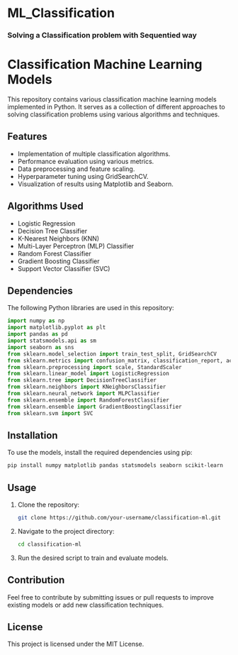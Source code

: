 # ML_Classification
<h3> Solving a Classification problem with Sequentied way </h3>


# Classification Machine Learning Models

This repository contains various classification machine learning models implemented in Python. It serves as a collection of different approaches to solving classification problems using various algorithms and techniques.

## Features
- Implementation of multiple classification algorithms.
- Performance evaluation using various metrics.
- Data preprocessing and feature scaling.
- Hyperparameter tuning using GridSearchCV.
- Visualization of results using Matplotlib and Seaborn.

## Algorithms Used
- Logistic Regression
- Decision Tree Classifier
- K-Nearest Neighbors (KNN)
- Multi-Layer Perceptron (MLP) Classifier
- Random Forest Classifier
- Gradient Boosting Classifier
- Support Vector Classifier (SVC)

## Dependencies
The following Python libraries are used in this repository:
```python
import numpy as np
import matplotlib.pyplot as plt
import pandas as pd
import statsmodels.api as sm
import seaborn as sns
from sklearn.model_selection import train_test_split, GridSearchCV
from sklearn.metrics import confusion_matrix, classification_report, accuracy_score, roc_curve, roc_auc_score
from sklearn.preprocessing import scale, StandardScaler
from sklearn.linear_model import LogisticRegression
from sklearn.tree import DecisionTreeClassifier
from sklearn.neighbors import KNeighborsClassifier
from sklearn.neural_network import MLPClassifier
from sklearn.ensemble import RandomForestClassifier
from sklearn.ensemble import GradientBoostingClassifier
from sklearn.svm import SVC
```

## Installation
To use the models, install the required dependencies using pip:
```bash
pip install numpy matplotlib pandas statsmodels seaborn scikit-learn
```

## Usage
1. Clone the repository:
   ```bash
   git clone https://github.com/your-username/classification-ml.git
   ```
2. Navigate to the project directory:
   ```bash
   cd classification-ml
   ```
3. Run the desired script to train and evaluate models.

## Contribution
Feel free to contribute by submitting issues or pull requests to improve existing models or add new classification techniques.

## License
This project is licensed under the MIT License.

